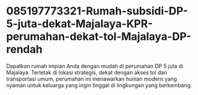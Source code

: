 # 085197773321-Rumah-subsidi-DP-5-juta-dekat-Majalaya-KPR-perumahan-dekat-tol-Majalaya-DP-rendah
Dapatkan rumah impian Anda dengan mudah di perumahan DP 5 juta di Majalaya. Terletak di lokasi strategis, dekat dengan akses tol dan transportasi umum, perumahan ini menawarkan hunian modern yang nyaman untuk keluarga yang ingin tinggal di lingkungan yang berkembang.
